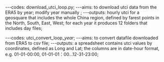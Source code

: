 ---codes:   download_utci_loop.py;
---aims:    to download utci data from the ERA5 by year;
         modify year manually ;
---outputs: hourly utci for a geosquare that includes the whole China region, defined by farest points in the North, South, East, West;
         for each year it produces 12 folders that includes day files;


---codes:   utci_convert_loop_*year*;
---aims:    to convert datafile downloaded from ERA5 to csv file;
---outputs: a spreadsheet contains utci values by coordinates, defined as Long and Lat;
         the columns are in date-hour format, e.g. 01-01-00:00, 01-01-01：00...12-31-23:00;
